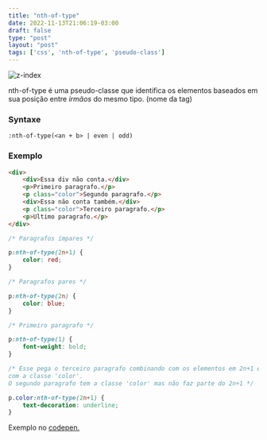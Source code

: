 ```yaml
---
title: "nth-of-type"
date: 2022-11-13T21:06:19-03:00
draft: false
type: "post"
layout: "post"
tags: ['css', 'nth-of-type', 'pseudo-class']
---
```


![z-index](/uploads/nth.png)

nth-of-type é uma pseudo-classe que identifica os elementos baseados em sua posição entre *irmãos* do mesmo tipo. (nome da tag)

### Syntaxe

`:nth-of-type(<an + b> | even | odd)`

### Exemplo

```html
<div>
    <div>Essa div não conta.</div>
    <p>Primeiro paragrafo.</p>
    <p class="color">Segundo paragrafo.</p>
    <div>Essa não conta também.</div>
    <p class="color">Terceiro paragrafo.</p>
    <p>Ultimo paragrafo.</p>
</div>
```

```css
/* Paragrafos ímpares */

p:nth-of-type(2n+1) {
    color: red;
}

/* Paragrafos pares */

p:nth-of-type(2n) {
    color: blue;
}

/* Primeiro paragrafo */

p:nth-of-type(1) { 
    font-weight: bold;
}

/* Esse pega o terceiro paragrafo combinando com os elementos em 2n+1 e
com a classe 'color'.
O segundo paragrafo tem a classe 'color' mas não faz parte do 2n+1 */

p.color:nth-of-type(2n+1) {
    text-decoration: underline;
}
```

Exemplo no [codepen.](https://codepen.io/frrrnd/pen/MWXoazw)